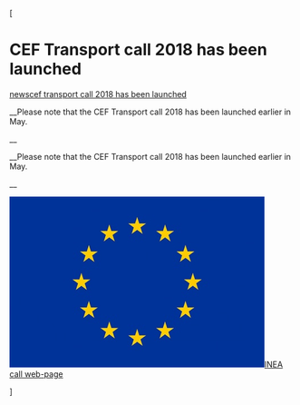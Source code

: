 [

# CEF Transport call 2018 has been launched

<a href="/news" style="text-transform:lowercase;">News</a><a href="/news/cef_transport_call_2018_has_been_launched" style="text-transform:lowercase;">CEF Transport call 2018 has been launched</a>  
  


__Please note that the CEF Transport call 2018 has been launched earlier in May.  
  
__

__Please note that the CEF Transport call 2018 has been launched earlier in May.  
  
__  
  
![](/docs/Image/659/thumb_450x-_flag_yellow_low.jpg)<a href="https://ec.europa.eu/inea/en/connecting-europe-facility/cef-transport/apply-funding/2018-cef-transport-call-proposals" target="_blank">INEA call web-page</a>  
  
  
  
  
]